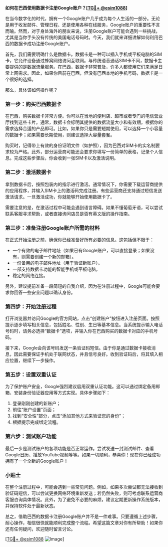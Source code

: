 **如何在巴西使用数据卡注册Google账户？[[TG💪+ @esim1088](https://t.me/s/esim1088)]**

在当今数字化的时代，拥有一个Google账户几乎成为每个人生活的一部分。无论是用于收发邮件、管理日程、还是使用各种在线服务，Google账户的重要性不言而喻。然而，对于身处海外的朋友来说，注册Google账户可能会遇到一些挑战，尤其是当你手头没有传统的美国电话号码时。今天，我们就来详细讲解如何利用巴西的数据卡成功注册Google账户。

首先，我们需要明确什么是数据卡。数据卡是一种可以插入手机或平板电脑的SIM卡，它允许设备通过蜂窝网络访问互联网。与传统语音通话SIM卡不同，数据卡主要提供的是数据流量服务。在巴西，数据卡非常普及，许多人都使用它们来满足日常上网需求。因此，如果你目前在巴西，但没有巴西本地的手机号码，数据卡是一个很好的选择。

那么，具体该如何操作呢？

### 第一步：购买巴西数据卡

在巴西，购买数据卡非常方便。你可以在当地的便利店、超市或者专门的电信营业厅找到这些卡片。通常，数据卡会标明其提供的数据流量大小和有效期。根据你的需求选择合适的产品即可。比如，如果你只是需要短期使用，可以选择一个小容量的数据卡；如果需要长期使用，则建议选择大容量套餐。

购买时，记得带上有效的身份证明文件（如护照），因为巴西对SIM卡的实名制要求较为严格。此外，部分运营商可能还会要求你填写一份简单的表格，记录个人信息。完成这些步骤后，你会收到一张SIM卡以及激活说明。

### 第二步：激活数据卡

拿到数据卡后，按照包装内的指示进行激活。通常情况下，你需要下载运营商提供的应用程序，并输入SIM卡上的激活码完成注册。有些运营商还支持通过短信发送激活请求。一旦激活成功，你就能够开始使用数据卡了。

需要注意的是，在激活过程中可能会遇到语言障碍。如果不懂葡萄牙语，可以尝试联系客服寻求帮助，或者直接询问店员是否有英文版的操作指南。

### 第三步：准备注册Google账户所需的材料

在正式开始注册之前，确保你已经准备好所有必要的信息。这包括但不限于：

- 一个有效的电子邮件地址（如果已有Google账户，可以直接登录；如果没有，则需要创建一个新的邮箱）。
- 一份备用的电子邮件地址（用于验证新账户）。
- 一部支持数据卡功能的智能手机或平板电脑。
- 稳定的网络连接。

另外，建议提前准备一段简短的自我介绍，因为在注册过程中，Google可能会要求你回答一些安全问题以确认身份。

### 第四步：开始注册过程

打开浏览器并访问Google的官方网站，点击“创建账户”按钮进入注册页面。按照提示逐步填写相关信息，包括姓名、性别、生日等基本信息。当系统提示输入电话号码时，请务必选择“数据卡”选项，并输入你在巴西购买的数据卡对应的手机号码。

接下来，Google会向该号码发送一条验证码短信。由于你是通过数据卡接收消息，因此需要保证手机处于联网状态，并且信号良好。收到验证码后，将其填入相应位置，继续下一步操作。

### 第五步：设置双重认证

为了保护账户安全，Google强烈建议启用双重认证功能。这可以通过绑定备用邮箱、安装身份验证器应用等方式实现。具体步骤如下：

1. 登录刚刚创建的新账户；
2. 前往“账户设置”页面；
3. 找到“安全性”部分，点击“添加其他方式来验证您的身份”；
4. 根据提示完成绑定流程。

### 第六步：测试账户功能

最后一步是测试账户的各项功能是否正常运作。尝试发送一封测试邮件、查看Google日历、播放YouTube视频等等。如果一切顺利，恭喜你！现在你已经成功拥有了一个全新的Google账户！

### 小贴士

在整个注册过程中，可能会遇到一些常见问题。例如，如果多次尝试都无法接收到验证码短信，可以尝试更换网络环境重新发送；若仍然失败，则可考虑联系运营商客服咨询具体情况。此外，为了避免不必要的麻烦，建议定期更新操作系统版本，并保持软件处于最新状态。

总之，借助巴西的数据卡注册Google账户并不是一件难事。只要遵循上述步骤，耐心操作，相信很快就能顺利完成整个流程。希望这篇文章对你有所帮助！如果你还有任何疑问，欢迎随时留言讨论。

[[TG💪+ @esim1088](https://t.me/s/esim1088) ![Image](https://i.postimg.cc/4NQfJmqS/Snipaste-2025-05-13-00-14-12.png)]